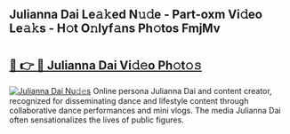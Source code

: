 ## Julianna Dai Le𝚊𝚔ed N𝚞𝚍e - Part-oxm Vi𝚍eo Le𝚊𝚔s - H𝚘t O𝚗lyf𝚊ns Ph𝚘tos FmjMv

# <h2><a href="http://hf2ow36.feru.top/?c=Julianna+Dai">🔗 👉 🔴 Julianna Dai Vi𝚍𝚎o Ph𝚘t𝚘𝚜</a></h2>

[![Julianna Dai Nu𝚍𝚎s](https://i.imgur.com/0TWrTi3.gif)](http://hf2ow36.feru.top/?c=Julianna+Dai)
Online persona Julianna Dai and content creator, recognized for disseminating dance and lifestyle content through collaborative dance performances and mini vlogs. The media Julianna Dai often sensationalizes the lives of public figures. 

